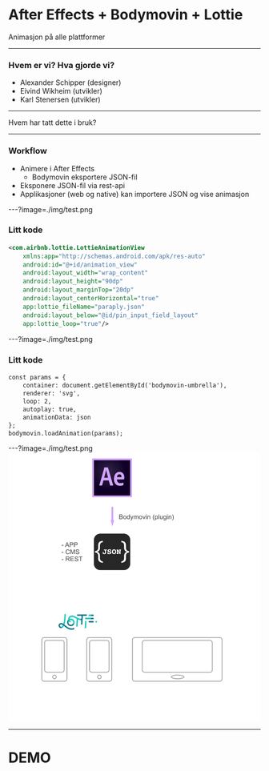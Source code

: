# After Effects + Bodymovin + Lottie

Animasjon på alle plattformer

---

### Hvem er vi? Hva gjorde vi?

- Alexander Schipper (designer)
- Eivind Wikheim (utvikler)
- Karl Stenersen (utvikler)

---

Hvem har tatt dette i bruk?

---

### Workflow

- Animere i After Effects
    + Bodymovin eksportere JSON-fil
- Eksponere JSON-fil via rest-api
- Applikasjoner (web og native) kan importere JSON og vise animasjon


---?image=./img/test.png

### Litt kode

```xml
<com.airbnb.lottie.LottieAnimationView
    xmlns:app="http://schemas.android.com/apk/res-auto"
    android:id="@+id/animation_view"
    android:layout_width="wrap_content"
    android:layout_height="90dp"
    android:layout_marginTop="20dp"
    android:layout_centerHorizontal="true"
    app:lottie_fileName="paraply.json"
    android:layout_below="@id/pin_input_field_layout"
    app:lottie_loop="true"/>
```

---?image=./img/test.png
### Litt kode

```
const params = {
    container: document.getElementById('bodymovin-umbrella'),
    renderer: 'svg',
    loop: 2,
    autoplay: true,
    animationData: json
};
bodymovin.loadAnimation(params);
```

---?image=./img/test.png
![Workflow](./img/lalalalaa.png)

---

# DEMO

